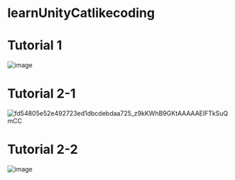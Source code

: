 # learnUnityCatlikecoding
# Tutorial 1
![image](https://user-images.githubusercontent.com/47129648/212478714-c2ece0d4-c737-4942-bf58-4a1d5b9307f6.png)

# Tutorial 2-1
![fd54805e52e492723ed1dbcdebdaa725_z9kKWhB9GKtAAAAAElFTkSuQmCC](https://user-images.githubusercontent.com/47129648/212629516-59e6db89-c8fe-428e-a7b1-1c4d24b141db.png)

# Tutorial 2-2
![image](https://user-images.githubusercontent.com/47129648/212834335-e9a5458f-9333-4cb1-818d-75312a5a43ee.png)


